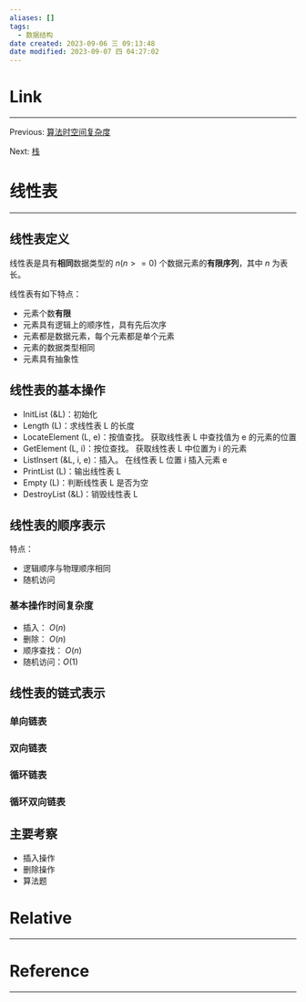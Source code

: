 ```yaml
---
aliases: []
tags:
  - 数据结构
date created: 2023-09-06 三 09:13:48
date modified: 2023-09-07 四 04:27:02
---
```


# Link

---

Previous: [算法时空间复杂度](算法时空间复杂度.md)

Next: [栈](栈.md)

# 线性表

---

## 线性表定义

线性表是具有**相同**数据类型的 $n(n >= 0)$ 个数据元素的**有限序列**，其中 $n$ 为表长。

线性表有如下特点：

- 元素个数**有限**
- 元素具有逻辑上的顺序性，具有先后次序
- 元素都是数据元素，每个元素都是单个元素
- 元素的数据类型相同
- 元素具有抽象性

## 线性表的基本操作

- InitList (&L)：初始化
- Length (L)：求线性表 L 的长度
- LocateElement (L, e)：按值查找。
  获取线性表 L 中查找值为 e 的元素的位置
- GetElement (L, i)：按位查找。
  获取线性表 L 中位置为 i 的元素
- ListInsert (&L, i, e)：插入。
  在线性表 L 位置 i 插入元素 e
- PrintList (L)：输出线性表 L
- Empty (L)：判断线性表 L 是否为空
- DestroyList (&L)：销毁线性表 L

## 线性表的顺序表示

特点：

- 逻辑顺序与物理顺序相同
- 随机访问

### 基本操作时间复杂度

- 插入： $O(n)$
- 删除： $O(n)$
- 顺序查找： $O(n)$
- 随机访问：$O(1)$

## 线性表的链式表示

### 单向链表

### 双向链表

### 循环链表

### 循环双向链表

## 主要考察

- 插入操作
- 删除操作
- 算法题

# Relative

---

# Reference

---
